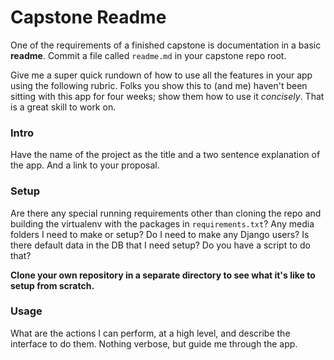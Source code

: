 # Capstone Readme

One of the requirements of a finished capstone is documentation in a basic **readme**.
Commit a file called `readme.md` in your capstone repo root.

Give me a super quick rundown of how to use all the features in your app using the following rubric.
Folks you show this to (and me) haven't been sitting with this app for four weeks;
show them how to use it _concisely_.
That is a great skill to work on.

### Intro

Have the name of the project as the title and a two sentence explanation of the app.
And a link to your proposal.

### Setup

Are there any special running requirements other than cloning the repo and building the virtualenv with the packages in `requirements.txt`?
Any media folders I need to make or setup?
Do I need to make any Django users?
Is there default data in the DB that I need setup?
Do you have a script to do that?

**Clone your own repository in a separate directory to see what it's like to setup from scratch.**

### Usage

What are the actions I can perform, at a high level, and describe the interface to do them.
Nothing verbose, but guide me through the app.
